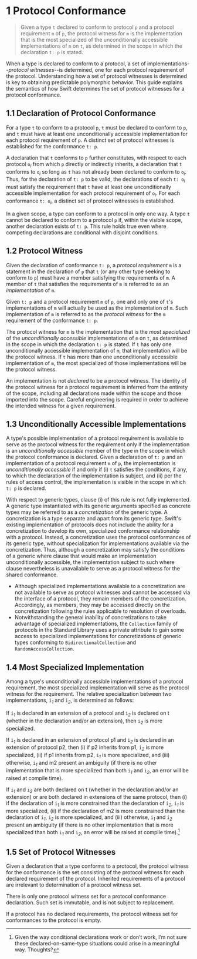 # 1 Protocol Conformance

>Given a type `t` declared to conform to protocol `p` and a protocol requirement `m` of `p`, the protocol witness for `m` is the implementation that is the most specialized of the unconditionally accessible implementations of `m` on `t`, as determined in the scope in which the declaration `t: p` is stated.

When a type is declared to conform to a protocol, a set of implementations--*protocol witnesses*--is determined, one for each protocol requirement of the protocol.  Understanding how a set of protocol witnesses is determined is key to obtaining predictable polymorphic behavior.  This guide explains the semantics of how Swift determines the set of protocol witnesses for a protocol conformance.

## 1.1 Declaration of Protocol Conformance
For a type `t` to conform to a protocol `p`, `t` must be declared to conform to `p`, and `t` must have at least one unconditionally accessible implementation for each protocol requirement of `p`.  A distinct set of protocol witnesses is established for the conformance `t: p`.

A declaration that `t` conforms to `p` further constitutes, with respect to each protocol `o`*<sub>i</sub>* from which `p` directly or indirectly inherits, a declaration that `t` conforms to `o`*<sub>i</sub>* so long as `t` has not already been declared to conform to `o`*<sub>i</sub>*.   Thus, for the declaration of `t: p` to be valid, the declarations of each `t: o`*<sub>i</sub>* must satisfy the requirement that `t`  have at least one unconditionally accessible implementation for each protocol requirement of  `o`*<sub>i</sub>*. For each conformance `t: o`*<sub>i</sub>*, a distinct set of protocol witnesses is established.

In a given scope, a type can conform to a protocol in only one way.  A type `t` cannot be declared to conform to a protocol `p` if, within the visible scope, another declaration exists of `t: p`.  This rule holds true even where competing declarations are conditional with disjoint conditions.  

## 1.2 Protocol Witness
Given the declaration of conformance `t: p`, a *protocol requirement* `m` is a statement in the declaration of `p` that `t` (or any other type seeking to conform to `p`) must have a member satisfying the requirements of `m`.  A member of `t` that satisfies the requirements of `m` is referred to as an *implementation* of `m`.  

Given `t: p` and a protocol requirement `m` of `p`, one and only one of `t`'s  implementations of `m` will actually be used as the implementation of `m`.  Such implementation of `m` is referred to as the *protocol witness* for the `m` requirement of the conformance `t: p`.

The protocol witness for `m` is the implementation that is the *most specialized* of the *unconditionally accessible* implementations of `m` on `t`, as determined in the scope in which the declaration `t: p` is stated.  If `t` has only one unconditionally accessible implementation of `m`,  that implementation will be the protocol witness.  If `t` has more than one unconditionally accessible implementation of `m`,  the most specialized of those implementations will be the protocol witness.

An implementation is not *declared* to be a protocol witness.  The identity of the protocol witness for a protocol requirement is inferred from the entirety of the scope, including all declarations made within the scope and those imported into the scope.  Careful engineering is required in order to achieve the intended witness for a given requirement.

## 1.3 Unconditionally Accessible Implementations
A type's possible implementation of a protocol requirement is available to serve as the protocol witness for the requirement only if the implementation is an *unconditionally accessible* member of the type in the scope in which the protocol conformance is declared.  Given a declaration of `t: p` and an implementation of a protocol requirement `m` of `p`, the implementation is *unconditionally accessible* if and only if (i) `t` satisfies the conditions, if any, to which the declaration of the implementation is subject, and (ii) per the rules of access control, the implementation is visible in the scope in which `t: p` is declared.

With respect to generic types, clause (i) of this rule is not fully implemented.  A generic type instantiated with its generic arguments specified as concrete types may be referred to as a *concretization* of the generic type.  A concretization is a type separate and apart from its generic type.  Swift's existing implementation of protocols does not include the ability for a concretization to develop its own, specialized conformance relationship with a protocol.  Instead, a concretization uses the protocol conformances of its generic type, without specialization for implementations available via the concretization.  Thus, although a concretization may satisfy the conditions of a generic where clause that would make an implementation unconditionally accessible, the implementation subject to such where clause nevertheless is unavailable to serve as a protocol witness for the shared conformance.  
  * Although specialized implementations available to a concretization are not available to serve as protocol witnesses and cannot be accessed via the interface of a protocol, they remain members of the concretization.  Accordingly, as members, they may be accessed directly on the concretization following the rules applicable to resolution of overloads.
  * Notwithstanding the general inability of concretizations to take advantage of specialized implementations, the `Collection` family of protocols in the Standard Library uses a private attribute to gain some access to specialized implementations for concretizations of generic types conforming to `BidirectionalCollection` and `RandomAccessCollection`.
  

## 1.4 Most Specialized Implementation
Among a type's unconditionally accessible implementations of a protocol requirement, the most specialized implementation will serve as the protocol witness for the requirement.  The relative specialization between two implementations, `i`*<sub>1</sub>* and `i`*<sub>2</sub>*, is determined as follows:

If `i`*<sub>1</sub>* is declared in an extension of a protocol and `i`*<sub>2</sub>* is declared on t (whether in the declaration and/or an extension), then `i`*<sub>2</sub>* is more specialized.  

If `i`*<sub>1</sub>* is declared in an extension of protocol p1 and `i`*<sub>2</sub>* is declared in an extension of protocol p2, then (i) if p2 inherits from p1, `i`*<sub>2</sub>* is more specialized, (ii) if p1 inherits from p2, `i`*<sub>1</sub>* is more specialized, and (iii) otherwise, `i`*<sub>1</sub>* and m2 present an ambiguity (if there is no other implementation that is more specialized than both `i`*<sub>1</sub>* and `i`*<sub>2</sub>*, an error will be raised at compile time).  

If `i`*<sub>1</sub>* and `i`*<sub>2</sub>* are both declared on t (whether in the declaration and/or an extension) or are both declared in extensions of the same protocol, then (i) if the declaration of `i`*<sub>1</sub>* is more constrained than the declaration of `i`*<sub>2</sub>*, `i`*<sub>1</sub>* is more specialized, (ii) if the declaration of m2 is more constrained than the declaration of `i`*<sub>1</sub>*, `i`*<sub>2</sub>* is more specialized, and (iii) otherwise, `i`*<sub>1</sub>* and `i`*<sub>2</sub>* present an ambiguity (if there is no other implementation that is more specialized than both `i`*<sub>1</sub>* and `i`*<sub>2</sub>*, an error will be raised at compile time).[^1] 

[^1]: Given the way conditional declarations work or don’t work, I’m not sure these declared-on-same-type situations could arise in a meaningful way. Thoughts?

## 1.5 Set of Protocol Witnesses

Given a declaration that a type conforms to a protocol, the protocol witness for the conformance is the set consisting of the protocol witness for each declared requirement of the protocol.  Inherited requirements of a protocol are irrelevant to determination of a protocol witness set.

There is only one protocol witness set for a protocol conformance declaration.  Such set is immutable, and is not subject to replacement.

If a protocol has no declared requirements, the protocol witness set for conformances to the protocol is empty.
  


<!--stackedit_data:
eyJwcm9wZXJ0aWVzIjoiZXh0ZW5zaW9uczpcbiAgcHJlc2V0Oi
AnJ1xuIiwiaGlzdG9yeSI6Wy0xNjY2MDY2MTk5LC0xMzk3NDk4
OTQ3LC01MTg0OTM5MTBdfQ==
-->